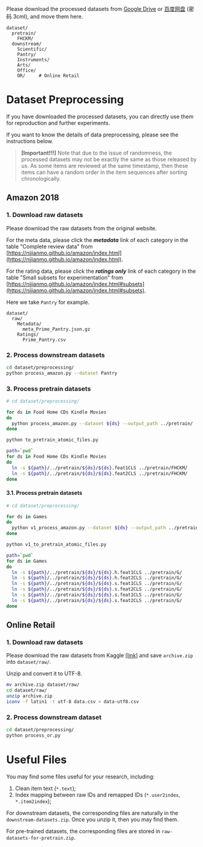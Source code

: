 Please download the processed datasets from [Google Drive](https://drive.google.com/drive/folders/1Uik0fMk4oquV_bS9lXTZuExAYbIDkEMW?usp=sharing) or [百度网盘](https://pan.baidu.com/s/1zdP3tEw9X6Ys5YNO5TyNEQ) (密码 3cml), and move them here.

```
dataset/
  pretrain/
    FHCKM/
  downstream/
    Scientific/
    Pantry/
    Instruments/
    Arts/
    Office/
    OR/     # Online Retail
```

# Dataset Preprocessing

If you have downloaded the processed datasets, you can directly use them for reproduction and further experiments.

If you want to know the details of data preprocessing, please see the instructions below.

> **[Important!!!]** Note that due to the issue of randomness, the processed datasets may not be exactly the same as those released by us. As some items are reviewed at the same timestamp, then these items can have a random order in the item sequences after sorting chronologically.

## Amazon 2018

### 1. Download raw datasets

Please download the raw datasets from the original website.

For the meta data, please click the ***metadata*** link of each category in the table "Complete review data" from [https://nijianmo.github.io/amazon/index.html](https://nijianmo.github.io/amazon/index.html).

For the rating data, please click the ***ratings only*** link of each category in the table "Small subsets for experimentation" from [https://nijianmo.github.io/amazon/index.html#subsets](https://nijianmo.github.io/amazon/index.html#subsets).

Here we take `Pantry` for example.

```
dataset/
  raw/
    Metadata/
      meta_Prime_Pantry.json.gz
    Ratings/
      Prime_Pantry.csv
```

### 2. Process downstream datasets

```bash
cd dataset/preprocessing/
python process_amazon.py --dataset Pantry
```

### 3. Process pretrain datasets

```bash
# cd dataset/preprocessing/

for ds in Food Home CDs Kindle Movies
do
  python process_amazon.py --dataset ${ds} --output_path ../pretrain/ --word_drop_ratio 0.15
done

python to_pretrain_atomic_files.py

path=`pwd`
for ds in Food Home CDs Kindle Movies
do
  ln -s ${path}/../pretrain/${ds}/${ds}.feat1CLS ../pretrain/FHCKM/
  ln -s ${path}/../pretrain/${ds}/${ds}.feat2CLS ../pretrain/FHCKM/
done
```
#### 3.1. Process pretrain datasets 

```bash
# cd dataset/preprocessing/

for ds in Games
do
  python v1_process_amazon.py --dataset ${ds} --output_path ../pretrain/ --word_drop_ratio 0.15
done

python v1_to_pretrain_atomic_files.py

path=`pwd`
for ds in Games
do
  ln -s ${path}/../pretrain/${ds}/${ds}.h.feat1CLS ../pretrain/G/
  ln -s ${path}/../pretrain/${ds}/${ds}.h.feat2CLS ../pretrain/G/
  ln -s ${path}/../pretrain/${ds}/${ds}.s.feat1CLS ../pretrain/G/  
  ln -s ${path}/../pretrain/${ds}/${ds}.s.feat2CLS ../pretrain/G/
  ln -s ${path}/../pretrain/${ds}/${ds}.s.feat1CLS ../pretrain/G/
  ln -s ${path}/../pretrain/${ds}/${ds}.s.feat2CLS ../pretrain/G/
done
```

## Online Retail

### 1. Download raw datasets

Please download the raw datasets from Kaggle [[link]](https://www.kaggle.com/datasets/carrie1/ecommerce-data) and save `archive.zip` into `dataset/raw/`.

Unzip and convert it to UTF-8.

```bash
mv archive.zip dataset/raw/
cd dataset/raw/
unzip archive.zip
iconv -f latin1 -t utf-8 data.csv > data-utf8.csv
```

### 2. Process downstream dataset

```bash
cd dataset/preprocessing/
python process_or.py
```

# Useful Files

You may find some files useful for your research, including:
  1. Clean item text (`*.text`);
  2. Index mapping between raw IDs and remapped IDs (`*.user2index`, `*.item2index`);

For downstream datasets, the corresponding files are naturally in the `downstream-datasets.zip`. Once you unzip it, then you may find them.

For pre-trained datasets, the corresponding files are stored in `raw-datasets-for-pretrain.zip`.
